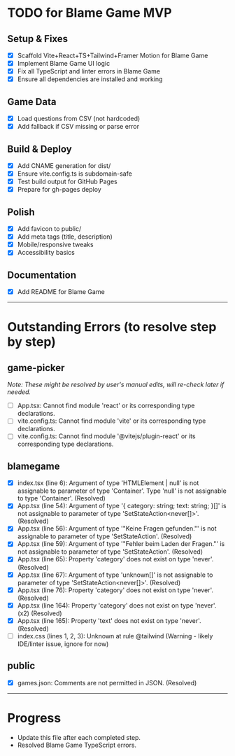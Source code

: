 # TODO for Blame Game MVP

## Setup & Fixes
- [x] Scaffold Vite+React+TS+Tailwind+Framer Motion for Blame Game
- [x] Implement Blame Game UI logic
- [x] Fix all TypeScript and linter errors in Blame Game
- [x] Ensure all dependencies are installed and working

## Game Data
- [x] Load questions from CSV (not hardcoded)
- [x] Add fallback if CSV missing or parse error

## Build & Deploy
- [x] Add CNAME generation for dist/
- [x] Ensure vite.config.ts is subdomain-safe
- [x] Test build output for GitHub Pages
- [x] Prepare for gh-pages deploy

## Polish
- [x] Add favicon to public/
- [x] Add meta tags (title, description)
- [x] Mobile/responsive tweaks
- [x] Accessibility basics

## Documentation
- [x] Add README for Blame Game

---

# Outstanding Errors (to resolve step by step)

## game-picker
*Note: These might be resolved by user's manual edits, will re-check later if needed.*
- [ ] App.tsx: Cannot find module 'react' or its corresponding type declarations.
- [ ] vite.config.ts: Cannot find module 'vite' or its corresponding type declarations.
- [ ] vite.config.ts: Cannot find module '@vitejs/plugin-react' or its corresponding type declarations.

## blamegame
- [x] index.tsx (line 6): Argument of type 'HTMLElement | null' is not assignable to parameter of type 'Container'. Type 'null' is not assignable to type 'Container'. (Resolved)
- [x] App.tsx (line 54): Argument of type '{ category: string; text: string; }[]' is not assignable to parameter of type 'SetStateAction<never[]>'. (Resolved)
- [x] App.tsx (line 56): Argument of type '"Keine Fragen gefunden."' is not assignable to parameter of type 'SetStateAction<null>'. (Resolved)
- [x] App.tsx (line 59): Argument of type '"Fehler beim Laden der Fragen."' is not assignable to parameter of type 'SetStateAction<null>'. (Resolved)
- [x] App.tsx (line 65): Property 'category' does not exist on type 'never'. (Resolved)
- [x] App.tsx (line 67): Argument of type 'unknown[]' is not assignable to parameter of type 'SetStateAction<never[]>'. (Resolved)
- [x] App.tsx (line 76): Property 'category' does not exist on type 'never'. (Resolved)
- [x] App.tsx (line 164): Property 'category' does not exist on type 'never'. (x2) (Resolved)
- [x] App.tsx (line 165): Property 'text' does not exist on type 'never'. (Resolved)
- [ ] index.css (lines 1, 2, 3): Unknown at rule @tailwind (Warning - likely IDE/linter issue, ignore for now)

## public
- [x] games.json: Comments are not permitted in JSON. (Resolved)

---

# Progress
- Update this file after each completed step.
- Resolved Blame Game TypeScript errors.
